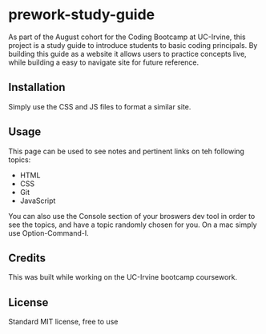 # prework-study-guide
As part of the August cohort for the Coding Bootcamp at UC-Irvine, this project is a study guide to introduce students to basic coding principals. By building this guide as a website it allows users to practice concepts live, while building a easy to navigate site for future reference.


## Installation

Simply use the CSS and JS files to format a similar site. 

## Usage

This page can be used to see notes and pertinent links on teh following topics:
<ul>
<li>HTML</li>
<li>CSS</li>
<li>Git</li>
<li>JavaScript</li>
</ul>

You can also use the Console section of your broswers dev tool in order to see the topics, and have a topic randomly chosen for you. On a mac simply use Option-Command-I.

## Credits

This was built while working on the UC-Irvine bootcamp coursework.

## License
Standard MIT license, free to use

